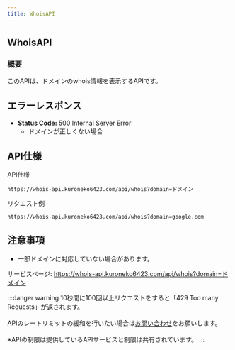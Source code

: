 ```yaml
---
title: WhoisAPI
---
```


## WhoisAPI
### 概要
このAPIは、ドメインのwhois情報を表示するAPIです。

## エラーレスポンス

- **Status Code:** 500 Internal Server Error
    - ドメインが正しくない場合

## API仕様

API仕様
```
https://whois-api.kuroneko6423.com/api/whois?domain=ドメイン
```

リクエスト例
```
https://whois-api.kuroneko6423.com/api/whois?domain=google.com
```

## 注意事項

- 一部ドメインに対応していない場合があります。

サービスページ: https://whois-api.kuroneko6423.com/api/whois?domain=ドメイン


:::danger warning
10秒間に100回以上リクエストをすると「429 Too many Requests」が返されます。
<br></br>APIのレートリミットの緩和を行いたい場合は[お問い合わせ](https://discord.com/invite/Y6w5Jv3EAR)をお願いします。
<br></br>※APIの制限は提供しているAPIサービスと制限は共有されています。
:::